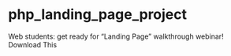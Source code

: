 # php_landing_page_project
Web students: get ready for “Landing Page” walkthrough webinar! Download This 
